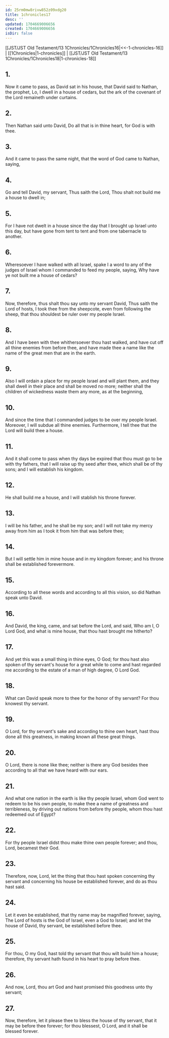 ```yaml
---
id: 25rm0mw8rivw852z09xdg20
title: 1chronicles17
desc: ''
updated: 1704669006656
created: 1704669006656
isDir: false
---
```

[[JST/JST Old Testament/13 1Chronicles/1Chronicles16|<<-1-chronicles-16]] | [[1Chronicles|1-chronicles]] | [[JST/JST Old Testament/13 1Chronicles/1Chronicles18|1-chronicles-18]]
## 1.
Now it came to pass, as David sat in his house, that David said to Nathan, the prophet, Lo, I dwell in a house of cedars, but the ark of the covenant of the Lord remaineth under curtains.
## 2.
Then Nathan said unto David, Do all that is in thine heart, for God is with thee.
## 3.
And it came to pass the same night, that the word of God came to Nathan, saying,
## 4.
Go and tell David, my servant, Thus saith the Lord, Thou shalt not build me a house to dwell in;
## 5.
For I have not dwelt in a house since the day that I brought up Israel unto this day, but have gone from tent to tent and from one tabernacle to another.
## 6.
Wheresoever I have walked with all Israel, spake I a word to any of the judges of Israel whom I commanded to feed my people, saying, Why have ye not built me a house of cedars?
## 7.
Now, therefore, thus shalt thou say unto my servant David, Thus saith the Lord of hosts, I took thee from the sheepcote, even from following the sheep, that thou shouldest be ruler over my people Israel.
## 8.
And I have been with thee whithersoever thou hast walked, and have cut off all thine enemies from before thee, and have made thee a name like the name of the great men that are in the earth.
## 9.
Also I will ordain a place for my people Israel and will plant them, and they shall dwell in their place and shall be moved no more; neither shall the children of wickedness waste them any more, as at the beginning,
## 10.
And since the time that I commanded judges to be over my people Israel. Moreover, I will subdue all thine enemies. Furthermore, I tell thee that the Lord will build thee a house.
## 11.
And it shall come to pass when thy days be expired that thou must go to be with thy fathers, that I will raise up thy seed after thee, which shall be of thy sons; and I will establish his kingdom.
## 12.
He shall build me a house, and I will stablish his throne forever.
## 13.
I will be his father, and he shall be my son; and I will not take my mercy away from him as I took it from him that was before thee;
## 14.
But I will settle him in mine house and in my kingdom forever; and his throne shall be established forevermore.
## 15.
According to all these words and according to all this vision, so did Nathan speak unto David.
## 16.
And David, the king, came, and sat before the Lord, and said, Who am I, O Lord God, and what is mine house, that thou hast brought me hitherto?
## 17.
And yet this was a small thing in thine eyes, O God; for thou hast also spoken of thy servant\'s house for a great while to come and hast regarded me according to the estate of a man of high degree, O Lord God.
## 18.
What can David speak more to thee for the honor of thy servant? For thou knowest thy servant.
## 19.
O Lord, for thy servant\'s sake and according to thine own heart, hast thou done all this greatness, in making known all these great things.
## 20.
O Lord, there is none like thee; neither is there any God besides thee according to all that we have heard with our ears.
## 21.
And what one nation in the earth is like thy people Israel, whom God went to redeem to be his own people, to make thee a name of greatness and terribleness, by driving out nations from before thy people, whom thou hast redeemed out of Egypt?
## 22.
For thy people Israel didst thou make thine own people forever; and thou, Lord, becamest their God.
## 23.
Therefore, now, Lord, let the thing that thou hast spoken concerning thy servant and concerning his house be established forever, and do as thou hast said.
## 24.
Let it even be established, that thy name may be magnified forever, saying, The Lord of hosts is the God of Israel, even a God to Israel; and let the house of David, thy servant, be established before thee.
## 25.
For thou, O my God, hast told thy servant that thou wilt build him a house; therefore, thy servant hath found in his heart to pray before thee.
## 26.
And now, Lord, thou art God and hast promised this goodness unto thy servant;
## 27.
Now, therefore, let it please thee to bless the house of thy servant, that it may be before thee forever; for thou blessest, O Lord, and it shall be blessed forever.

